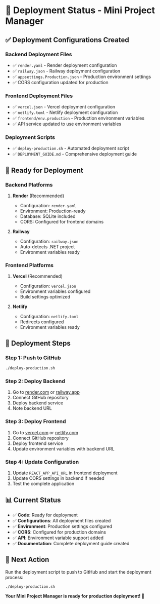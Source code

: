 # 🚀 **Deployment Status - Mini Project Manager**

## ✅ **Deployment Configurations Created**

### **Backend Deployment Files**
- ✅ `render.yaml` - Render deployment configuration
- ✅ `railway.json` - Railway deployment configuration  
- ✅ `appsettings.Production.json` - Production environment settings
- ✅ CORS configuration updated for production

### **Frontend Deployment Files**
- ✅ `vercel.json` - Vercel deployment configuration
- ✅ `netlify.toml` - Netlify deployment configuration
- ✅ `frontend/env.production` - Production environment variables
- ✅ API service updated to use environment variables

### **Deployment Scripts**
- ✅ `deploy-production.sh` - Automated deployment script
- ✅ `DEPLOYMENT_GUIDE.md` - Comprehensive deployment guide

## 🎯 **Ready for Deployment**

### **Backend Platforms**
1. **Render** (Recommended)
   - Configuration: `render.yaml`
   - Environment: Production-ready
   - Database: SQLite included
   - CORS: Configured for frontend domains

2. **Railway**
   - Configuration: `railway.json`
   - Auto-detects .NET project
   - Environment variables ready

### **Frontend Platforms**
1. **Vercel** (Recommended)
   - Configuration: `vercel.json`
   - Environment variables configured
   - Build settings optimized

2. **Netlify**
   - Configuration: `netlify.toml`
   - Redirects configured
   - Environment variables ready

## 🔧 **Deployment Steps**

### **Step 1: Push to GitHub**
```bash
./deploy-production.sh
```

### **Step 2: Deploy Backend**
1. Go to [render.com](https://render.com) or [railway.app](https://railway.app)
2. Connect GitHub repository
3. Deploy backend service
4. Note backend URL

### **Step 3: Deploy Frontend**
1. Go to [vercel.com](https://vercel.com) or [netlify.com](https://netlify.com)
2. Connect GitHub repository
3. Deploy frontend service
4. Update environment variables with backend URL

### **Step 4: Update Configuration**
1. Update `REACT_APP_API_URL` in frontend deployment
2. Update CORS settings in backend if needed
3. Test the complete application

## 📊 **Current Status**

- ✅ **Code**: Ready for deployment
- ✅ **Configurations**: All deployment files created
- ✅ **Environment**: Production settings configured
- ✅ **CORS**: Configured for production domains
- ✅ **API**: Environment variable support added
- ✅ **Documentation**: Complete deployment guide created

## 🎉 **Next Action**

Run the deployment script to push to GitHub and start the deployment process:

```bash
./deploy-production.sh
```

**Your Mini Project Manager is ready for production deployment! 🚀**
